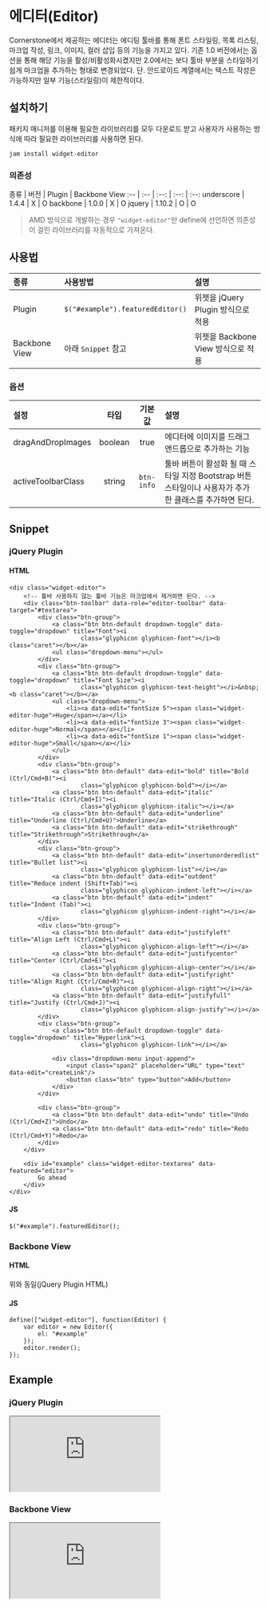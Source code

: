 <!--
{
    "id": 4404,
    "title": "에디터(Editor)",
    "outline": "Cornerstone에서 제공하는 에디터는 에디팅 툴바를 통해 폰트 스타일링, 목록 리스팅, 마크업 작성, 링크, 이미지, 컬러 삽입 등의 기능을 가지고 있으며 각 기능은 옵션을 통해 활성/비활성화할 수 있다. textarea에 에디터를 적용시키는 예제. 에디터를 통해 작성된 값을 가져오는 예제...",
    "tags": ["widget"],
    "order": [4, 4, 4],
    "thumbnail": "4.4.04.editor.png"
}
-->

# 에디터(Editor)

Cornerstone에서 제공하는 에디터는 에디팅 툴바를 통해 폰트 스타일링, 목록 리스팅, 마크업 작성, 링크, 이미지, 컬러 삽입 등의 기능을 가지고 있다. 기존 1.0 버전에서는 옵션을 통해 해당
기능을 활성/비활성화시켰지만 2.0에서는 보다 툴바 부분을 스타일하기 쉽게 마크업을 추가하는 형태로 변경되었다. 단. 안드로이드 계열에서는 텍스트 작성은 가능하지만 일부 기능(스타일링)이 제한적이다.

## 설치하기

패키지 매니저를 이용해 필요한 라이브러리를 모두 다운로드 받고 사용자가 사용하는 방식에 따라 필요한 라이브러리를 사용하면 된다.

```
jam install widget-editor
```

### 의존성

종류 | 버전 | Plugin | Backbone View
:-- | :-- | :--: | :--: | :--:
underscore | 1.4.4 | X | O
backbone | 1.0.0 | X | O
jquery | 1.10.2 | O | O

> AMD 방식으로 개발하는 경우 `"widget-editor"`만 define에 선언하면 의존성이 걸린 라이브러리를 자동적으로 가져온다.

## 사용법

종류 | 사용방법 | 설명
:-- | :-- | :--
Plugin | `$("#example").featuredEditor()` | 위젯을 jQuery Plugin 방식으로 적용
Backbone View | 아래 `Snippet` 참고 | 위젯을 Backbone View 방식으로 적용

### 옵션

설정 | 타입 | 기본값 | 설명
:-- | :-: | :-: | :--
dragAndDropImages | boolean | true | 에디터에 이미지를 드래그앤드롭으로 추가하는 기능
activeToolbarClass | string | `btn-info` | 툴바 버튼이 활성화 될 때 스타일 지정 Bootstrap 버튼 스타일이나 사용자가 추가한 클래스를 추가하면 된다.

## Snippet
### jQuery Plugin
#### HTML
```
<div class="widget-editor">
    <!-- 툴바 사용하지 않는 툴바 기능은 마크업에서 제거하면 된다. -->
    <div class="btn-toolbar" data-role="editor-toolbar" data-target="#textarea">
        <div class="btn-group">
            <a class="btn btn-default dropdown-toggle" data-toggle="dropdown" title="Font"><i
                    class="glyphicon glyphicon-font"></i><b class="caret"></b></a>
            <ul class="dropdown-menu"></ul>
        </div>
        <div class="btn-group">
            <a class="btn btn-default dropdown-toggle" data-toggle="dropdown" title="Font Size"><i
                    class="glyphicon glyphicon-text-height"></i>&nbsp;<b class="caret"></b></a>
            <ul class="dropdown-menu">
                <li><a data-edit="fontSize 5"><span class="widget-editor-huge">Huge</span></a></li>
                <li><a data-edit="fontSize 3"><span class="widget-editor-huge">Normal</span></a></li>
                <li><a data-edit="fontSize 1"><span class="widget-editor-huge">Small</span></a></li>
            </ul>
        </div>
        <div class="btn-group">
            <a class="btn btn-default" data-edit="bold" title="Bold (Ctrl/Cmd+B)"><i
                    class="glyphicon glyphicon-bold"></i></a>
            <a class="btn btn-default" data-edit="italic" title="Italic (Ctrl/Cmd+I)"><i
                    class="glyphicon glyphicon-italic"></i></a>
            <a class="btn btn-default" data-edit="underline" title="Underline (Ctrl/Cmd+U)">Underline</a>
            <a class="btn btn-default" data-edit="strikethrough" title="Strikethrough">Strikethrough</a>
        </div>
        <div class="btn-group">
            <a class="btn btn-default" data-edit="insertunorderedlist" title="Bullet list"><i
                    class="glyphicon glyphicon-list"></i></a>
            <a class="btn btn-default" data-edit="outdent" title="Reduce indent (Shift+Tab)"><i
                    class="glyphicon glyphicon-indent-left"></i></a>
            <a class="btn btn-default" data-edit="indent" title="Indent (Tab)"><i
                    class="glyphicon glyphicon-indent-right"></i></a>
        </div>
        <div class="btn-group">
            <a class="btn btn-default" data-edit="justifyleft" title="Align Left (Ctrl/Cmd+L)"><i
                    class="glyphicon glyphicon-align-left"></i></a>
            <a class="btn btn-default" data-edit="justifycenter" title="Center (Ctrl/Cmd+E)"><i
                    class="glyphicon glyphicon-align-center"></i></a>
            <a class="btn btn-default" data-edit="justifyright" title="Align Right (Ctrl/Cmd+R)"><i
                    class="glyphicon glyphicon-align-right"></i></a>
            <a class="btn btn-default" data-edit="justifyfull" title="Justify (Ctrl/Cmd+J)"><i
                    class="glyphicon glyphicon-align-justify"></i></a>
        </div>
        <div class="btn-group">
            <a class="btn btn-default dropdown-toggle" data-toggle="dropdown" title="Hyperlink"><i
                    class="glyphicon glyphicon-link"></i></a>

            <div class="dropdown-menu input-append">
                <input class="span2" placeholder="URL" type="text" data-edit="createLink"/>
                <button class="btn" type="button">Add</button>
            </div>
        </div>

        <div class="btn-group">
            <a class="btn btn-default" data-edit="undo" title="Undo (Ctrl/Cmd+Z)">Undo</a>
            <a class="btn btn-default" data-edit="redo" title="Redo (Ctrl/Cmd+Y)">Redo</a>
        </div>
    </div>

    <div id="example" class="widget-editor-textarea" data-featured="editor">
        Go ahead
    </div>
</div>
```

#### JS
```
$("#example").featuredEditor();
```

### Backbone View
#### HTML
위와 동일(jQuery Plugin HTML)
#### JS
```
define(["widget-editor"], function(Editor) {
    var editor = new Editor({
        el: "#example"
    });
    editor.render();
});
```

## Example
### jQuery Plugin
<iframe class="jsbin-livecode" src="http://jsbin.com/EPAWABi/latest/embed?html,js,output"></iframe>

### Backbone View
<iframe class="jsbin-livecode" src="http://jsbin.com/OBaNeWI/latest/embed?html,js,output"></iframe>